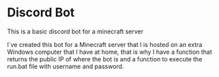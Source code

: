 # Discord Bot
This is a basic discord bot for a minecraft server

I`ve created this bot for a Minecraft server that I is hosted on an extra Windows computer that I have at home, that is why I have a function that returns the public IP of where the bot is and a function to execute the run.bat file with username and password.
